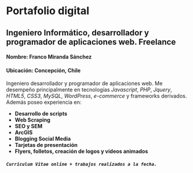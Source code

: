 # Portafolio digital 
## Ingeniero Informático, desarrollador y programador de aplicaciones web. Freelance

#### **Nombre:** Franco Miranda Sánchez
#### **Ubicación:** Concepción, Chile

Ingeniero desarrollador y programador de aplicaciones web. Me desempeño principalmente en tecnologías *Javascript*, *PHP*, *Jquery*, *HTML5*, *CSS3*, *MySQL*, *WordPress*, *e-commerce* y frameworks derivados. Además poseo experiencia en:

- **Desarrollo de scripts**
- **Web Scraping**
- **SEO y SEM**
- **ArcGIS**
- **Blogging Social Media**
- **Tarjetas de presentación**
- **Flyers, folletos, creación de logos y videos animados**

##### `Currículum Vitae online + trabajos realizados a la fecha.`


